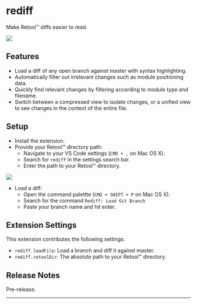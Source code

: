 # rediff
Make Retool™ diffs easier to read.

![](https://res.cloudinary.com/dtmuylvrr/image/upload/v1684867955/rediff-demo-gif.gif)

## Features
* Load a diff of any open branch against master with syntax highlighting.
* Automatically filter out irrelevant changes such as module positioning data.
* Quickly find relevant changes by filtering according to module type and filename.
* Switch between a compressed view to isolate changes, or a unified view to see changes in the context of the entire file.

## Setup
* Install the extension.
* Provide your Retool™ directory path:
  * Navigate to your VS Code settings (`CMD + ,` on Mac OS X).
  * Search for `rediff` in the settings search bar.
  * Enter the path to your Retool™ directory.

![](https://res.cloudinary.com/dtmuylvrr/image/upload/c_scale,w_720/v1684867962/rediff-settings.png)

* Load a diff:
  * Open the command palettte (`CMD + SHIFT + P` on Mac OS X).
  * Search for the command `Rediff: Load Git Branch`
  * Paste your branch name and hit enter.

## Extension Settings
This extension contributes the following settings:

* `rediff.loadFile`: Load a branch and diff it against master.
* `rediff.retoolDir`: The absolute path to your Retool™ directory.

## Release Notes
Pre-release.

---
